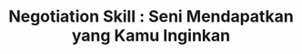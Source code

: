 ---
layout:   certificate
title:    "Negotiation Skill : Seni Mendapatkan yang Kamu Inginkan"
slug:     skillacademy-negotiation
category: skillacademy
issuer:   "Skill Academy"
---